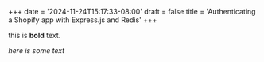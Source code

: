 +++
date = '2024-11-24T15:17:33-08:00'
draft = false
title = 'Authenticating a Shopify app with Express.js and Redis'
+++

this is **bold** text.

_here is some text_
